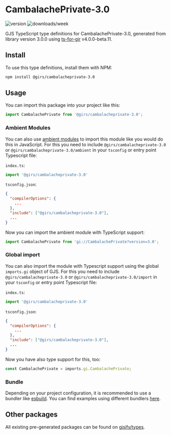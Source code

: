 
# CambalachePrivate-3.0

![version](https://img.shields.io/npm/v/@girs/cambalacheprivate-3.0)
![downloads/week](https://img.shields.io/npm/dw/@girs/cambalacheprivate-3.0)


GJS TypeScript type definitions for CambalachePrivate-3.0, generated from library version 3.0.0 using [ts-for-gir](https://github.com/gjsify/ts-for-gir) v4.0.0-beta.11.


## Install

To use this type definitions, install them with NPM:
```bash
npm install @girs/cambalacheprivate-3.0
```

## Usage

You can import this package into your project like this:
```ts
import CambalachePrivate from '@girs/cambalacheprivate-3.0';
```

### Ambient Modules

You can also use [ambient modules](https://github.com/gjsify/ts-for-gir/tree/main/packages/cli#ambient-modules) to import this module like you would do this in JavaScript.
For this you need to include `@girs/cambalacheprivate-3.0` or `@girs/cambalacheprivate-3.0/ambient` in your `tsconfig` or entry point Typescript file:

`index.ts`:
```ts
import '@girs/cambalacheprivate-3.0'
```

`tsconfig.json`:
```json
{
  "compilerOptions": {
    ...
  },
  "include": ["@girs/cambalacheprivate-3.0"],
  ...
}
```

Now you can import the ambient module with TypeScript support: 

```ts
import CambalachePrivate from 'gi://CambalachePrivate?version=3.0';
```

### Global import

You can also import the module with Typescript support using the global `imports.gi` object of GJS.
For this you need to include `@girs/cambalacheprivate-3.0` or `@girs/cambalacheprivate-3.0/import` in your `tsconfig` or entry point Typescript file:

`index.ts`:
```ts
import '@girs/cambalacheprivate-3.0'
```

`tsconfig.json`:
```json
{
  "compilerOptions": {
    ...
  },
  "include": ["@girs/cambalacheprivate-3.0"],
  ...
}
```

Now you have also type support for this, too:

```ts
const CambalachePrivate = imports.gi.CambalachePrivate;
```

### Bundle

Depending on your project configuration, it is recommended to use a bundler like [esbuild](https://esbuild.github.io/). You can find examples using different bundlers [here](https://github.com/gjsify/ts-for-gir/tree/main/examples).

## Other packages

All existing pre-generated packages can be found on [gjsify/types](https://github.com/gjsify/types).

